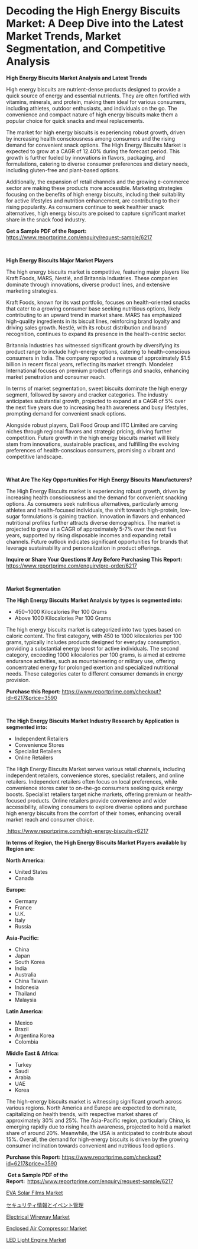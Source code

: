 <p><h1>Decoding the High Energy Biscuits Market: A Deep Dive into the Latest Market Trends, Market Segmentation, and Competitive Analysis</h1></p><p><strong>High Energy Biscuits Market Analysis and Latest Trends</strong></p>
<p><p>High energy biscuits are nutrient-dense products designed to provide a quick source of energy and essential nutrients. They are often fortified with vitamins, minerals, and protein, making them ideal for various consumers, including athletes, outdoor enthusiasts, and individuals on the go. The convenience and compact nature of high energy biscuits make them a popular choice for quick snacks and meal replacements.</p><p>The market for high energy biscuits is experiencing robust growth, driven by increasing health consciousness among consumers and the rising demand for convenient snack options. The High Energy Biscuits Market is expected to grow at a CAGR of 12.40% during the forecast period. This growth is further fueled by innovations in flavors, packaging, and formulations, catering to diverse consumer preferences and dietary needs, including gluten-free and plant-based options.</p><p>Additionally, the expansion of retail channels and the growing e-commerce sector are making these products more accessible. Marketing strategies focusing on the benefits of high energy biscuits, including their suitability for active lifestyles and nutrition enhancement, are contributing to their rising popularity. As consumers continue to seek healthier snack alternatives, high energy biscuits are poised to capture significant market share in the snack food industry.</p></p>
<p><strong>Get a Sample PDF of the Report:&nbsp;</strong> <a href="https://www.reportprime.com/enquiry/request-sample/6217">https://www.reportprime.com/enquiry/request-sample/6217</a></p>
<p>&nbsp;</p>
<p><strong>High Energy Biscuits Major Market Players</strong></p>
<p><p>The high energy biscuits market is competitive, featuring major players like Kraft Foods, MARS, Nestlé, and Britannia Industries. These companies dominate through innovations, diverse product lines, and extensive marketing strategies.</p><p>Kraft Foods, known for its vast portfolio, focuses on health-oriented snacks that cater to a growing consumer base seeking nutritious options, likely contributing to an upward trend in market share. MARS has emphasized high-quality ingredients in its biscuit lines, reinforcing brand loyalty and driving sales growth. Nestlé, with its robust distribution and brand recognition, continues to expand its presence in the health-centric sector.</p><p>Britannia Industries has witnessed significant growth by diversifying its product range to include high-energy options, catering to health-conscious consumers in India. The company reported a revenue of approximately $1.5 billion in recent fiscal years, reflecting its market strength. Mondelez International focuses on premium product offerings and snacks, enhancing market penetration and consumer reach.</p><p>In terms of market segmentation, sweet biscuits dominate the high energy segment, followed by savory and cracker categories. The industry anticipates substantial growth, projected to expand at a CAGR of 5% over the next five years due to increasing health awareness and busy lifestyles, prompting demand for convenient snack options.</p><p>Alongside robust players, Dali Food Group and ITC Limited are carving niches through regional flavors and strategic pricing, driving further competition. Future growth in the high energy biscuits market will likely stem from innovations, sustainable practices, and fulfilling the evolving preferences of health-conscious consumers, promising a vibrant and competitive landscape.</p></p>
<p>&nbsp;</p>
<p><strong>What Are The Key Opportunities For High Energy Biscuits Manufacturers?</strong></p>
<p><p>The High Energy Biscuits market is experiencing robust growth, driven by increasing health consciousness and the demand for convenient snacking options. As consumers seek nutritious alternatives, particularly among athletes and health-focused individuals, the shift towards high-protein, low-sugar formulations is gaining traction. Innovation in flavors and enhanced nutritional profiles further attracts diverse demographics. The market is projected to grow at a CAGR of approximately 5-7% over the next five years, supported by rising disposable incomes and expanding retail channels. Future outlook indicates significant opportunities for brands that leverage sustainability and personalization in product offerings.</p></p>
<p><strong>Inquire or Share Your Questions If Any Before Purchasing This Report:</strong> <a href="https://www.reportprime.com/enquiry/pre-order/6217">https://www.reportprime.com/enquiry/pre-order/6217</a></p>
<p>&nbsp;</p>
<p><strong>Market Segmentation</strong></p>
<p><strong>The High Energy Biscuits Market Analysis by types is segmented into:</strong></p>
<p><ul><li>450~1000 Kilocalories Per 100 Grams</li><li>Above 1000 Kilocalories Per 100 Grams</li></ul></p>
<p><p>The high energy biscuits market is categorized into two types based on caloric content. The first category, with 450 to 1000 kilocalories per 100 grams, typically includes products designed for everyday consumption, providing a substantial energy boost for active individuals. The second category, exceeding 1000 kilocalories per 100 grams, is aimed at extreme endurance activities, such as mountaineering or military use, offering concentrated energy for prolonged exertion and specialized nutritional needs. These categories cater to different consumer demands in energy provision.</p></p>
<p><strong>Purchase this Report:&nbsp;</strong><a href="https://www.reportprime.com/checkout?id=6217&price=3590">https://www.reportprime.com/checkout?id=6217&price=3590</a></p>
<p>&nbsp;</p>
<p><strong>The High Energy Biscuits Market Industry Research by Application is segmented into:</strong></p>
<p><ul><li>Independent Retailers</li><li>Convenience Stores</li><li>Specialist Retailers</li><li>Online Retailers</li></ul></p>
<p><p>The High Energy Biscuits Market serves various retail channels, including independent retailers, convenience stores, specialist retailers, and online retailers. Independent retailers often focus on local preferences, while convenience stores cater to on-the-go consumers seeking quick energy boosts. Specialist retailers target niche markets, offering premium or health-focused products. Online retailers provide convenience and wider accessibility, allowing consumers to explore diverse options and purchase high energy biscuits from the comfort of their homes, enhancing overall market reach and consumer choice.</p></p>
<p><a href="https://www.reportprime.com/high-energy-biscuits-r6217">&nbsp;https://www.reportprime.com/high-energy-biscuits-r6217</a></p>
<p><strong>In terms of Region, the High Energy Biscuits Market Players available by Region are:</strong></p>
<p>
    <p> <strong> North America: </strong>
        <ul>
            <li>United States</li>
            <li>Canada</li>
        </ul>
        </p> 
    <p> <strong> Europe: </strong>
        <ul>
            <li>Germany</li>
            <li>France</li>
            <li>U.K.</li>
            <li>Italy</li>
            <li>Russia</li>
        </ul>
        </p> 
    <p> <strong> Asia-Pacific: </strong>
        <ul>
            <li>China</li>
            <li>Japan</li>
            <li>South Korea</li>
            <li>India</li>
            <li>Australia</li>
            <li>China Taiwan</li>
            <li>Indonesia</li>
            <li>Thailand</li>
            <li>Malaysia</li>
        </ul>
        </p> 
    <p> <strong> Latin America: </strong>
        <ul>
            <li>Mexico</li>
            <li>Brazil</li>
            <li>Argentina Korea</li>
            <li>Colombia</li>
        </ul>
        </p> 
    <p> <strong> Middle East & Africa: </strong>
        <ul>
            <li>Turkey</li>
            <li>Saudi</li>
            <li>Arabia</li>
            <li>UAE</li>
            <li>Korea</li>
        </ul>
    </p>
    </p>
<p><p>The high-energy biscuits market is witnessing significant growth across various regions. North America and Europe are expected to dominate, capitalizing on health trends, with respective market shares of approximately 30% and 25%. The Asia-Pacific region, particularly China, is emerging rapidly due to rising health awareness, projected to hold a market share of around 20%. Meanwhile, the USA is anticipated to contribute about 15%. Overall, the demand for high-energy biscuits is driven by the growing consumer inclination towards convenient and nutritious food options.</p></p>
<p><strong>Purchase this Report: </strong><a href="https://www.reportprime.com/checkout?id=6217&price=3590">https://www.reportprime.com/checkout?id=6217&price=3590</a></p>
<p>&nbsp;<strong>Get a Sample PDF of the Report:&nbsp;&nbsp;</strong><a href="https://www.reportprime.com/enquiry/request-sample/6217">https://www.reportprime.com/enquiry/request-sample/6217</a></p>
<p><strong></strong></p>
<p><p><a href="https://issuu.com/reportprime-2/docs/eva-solar-films-market-size-2030.pp_7569492bc3a001">EVA Solar Films Market</a></p><p><a href="https://medium.com/@jordond5lezama/2024%E5%B9%B4%E3%81%8B%E3%82%892031%E5%B9%B4%E3%81%BE%E3%81%A7-8-7-%E3%81%AE%E5%B9%B4%E5%B9%B3%E5%9D%87%E6%88%90%E9%95%B7%E7%8E%87%E3%81%A7%E6%8B%A1%E5%A4%A7%E3%81%97%E3%81%A6%E3%81%84%E3%82%8B%E3%82%BB%E3%82%AD%E3%83%A5%E3%83%AA%E3%83%86%E3%82%A3%E6%83%85%E5%A0%B1%E3%81%8A%E3%82%88%E3%81%B3%E3%82%A4%E3%83%99%E3%83%B3%E3%83%88%E7%AE%A1%E7%90%86%E5%B8%82%E5%A0%B4%E3%81%AE%E8%A6%8F%E6%A8%A1%E3%81%AB%E9%96%A2%E3%81%99%E3%82%8B%E7%9F%A5%E8%A6%8B-ddf042f2194d">セキュリティ情報とイベント管理</a></p><p><a href="https://medium.com/@josefahauck/navigating-the-global-electrical-wireway-market-landscape-trends-forecasts-and-impact-analysis-5e7e77fcde4b">Electrical Wireway Market</a></p><p><a href="https://medium.com/@eliasman59/insights-into-the-enclosed-air-compressor-industry-market-financial-status-market-size-and-cb0587fdd938">Enclosed Air Compressor Market</a></p><p><a href="https://www.linkedin.com/pulse/led-light-engine-industry-sector-new-technologies-market-vzope?trackingId=aDaoD305RjWGHT2snZO34Q%3D%3D">LED Light Engine Market</a></p></p>